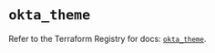 # `okta_theme`

Refer to the Terraform Registry for docs: [`okta_theme`](https://registry.terraform.io/providers/okta/okta/4.13.0/docs/resources/theme).
